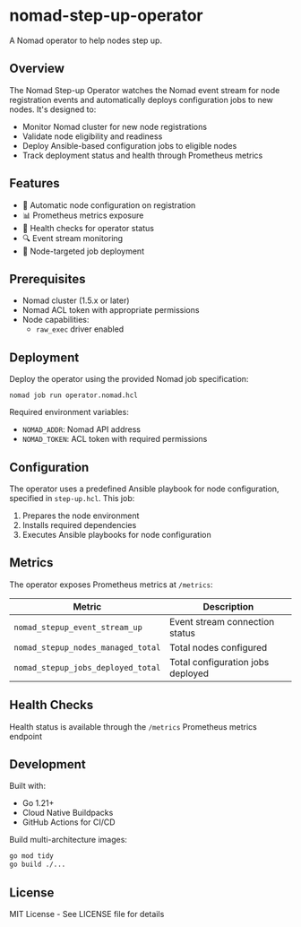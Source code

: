 # nomad-step-up-operator

A Nomad operator to help nodes step up.

## Overview

The Nomad Step-up Operator watches the Nomad event stream for node registration events and automatically deploys configuration jobs to new nodes. It's designed to:

- Monitor Nomad cluster for new node registrations
- Validate node eligibility and readiness
- Deploy Ansible-based configuration jobs to eligible nodes
- Track deployment status and health through Prometheus metrics

## Features

- 🔄 Automatic node configuration on registration
- 📊 Prometheus metrics exposure
- 🏥 Health checks for operator status
- 🔍 Event stream monitoring
- 🎯 Node-targeted job deployment

## Prerequisites

- Nomad cluster (1.5.x or later)
- Nomad ACL token with appropriate permissions
- Node capabilities:
  - `raw_exec` driver enabled

## Deployment

Deploy the operator using the provided Nomad job specification:

```hcl
nomad job run operator.nomad.hcl
```

Required environment variables:
- `NOMAD_ADDR`: Nomad API address
- `NOMAD_TOKEN`: ACL token with required permissions

## Configuration

The operator uses a predefined Ansible playbook for node configuration, specified in `step-up.hcl`. This job:

1. Prepares the node environment
2. Installs required dependencies
3. Executes Ansible playbooks for node configuration

## Metrics

The operator exposes Prometheus metrics at `/metrics`:

| Metric | Description |
|--------|-------------|
| `nomad_stepup_event_stream_up` | Event stream connection status |
| `nomad_stepup_nodes_managed_total` | Total nodes configured |
| `nomad_stepup_jobs_deployed_total` | Total configuration jobs deployed |

## Health Checks

Health status is available through the `/metrics` Prometheus metrics endpoint

## Development

Built with:
- Go 1.21+
- Cloud Native Buildpacks
- GitHub Actions for CI/CD

Build multi-architecture images:
```bash
go mod tidy
go build ./...
```

## License

MIT License - See LICENSE file for details
